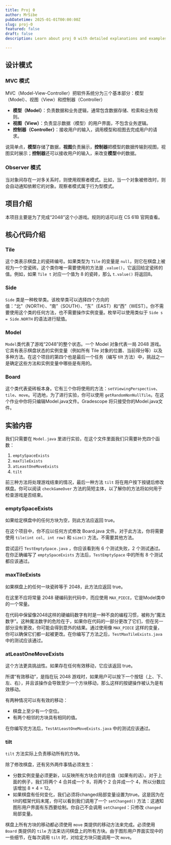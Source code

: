 ```yaml
---
title: Proj 0
author: MrSibe
pubDatetime: 2025-01-01T00:00:00Z
slug: proj-0
featured: false
draft: false
description: Learn about proj 0 with detailed explanations and examples.

---
```

## 设计模式

### MVC 模式

MVC（Model-View-Controller）把软件系统分为三个基本部分：模型（Model）、视图（View）和控制器（Controller）

- **模型（Model）**：负责数据和业务逻辑，通常包含数据存储、检索和业务规则。
- **视图（View）**：负责显示数据（模型）的用户界面，不包含业务逻辑。
- **控制器（Controller）**：接收用户的输入，调用模型和视图去完成用户的请求。

说简单点，**模型**存储了数据，**视图**负责展示，**控制器**把模型的数据传输到视图，视图实时展示；**控制器**还可以接收用户的输入，来改变**模型**中的数据。

### Observer 模式

当对象间存在一对多关系时，则使用观察者模式。比如，当一个对象被修改时，则会自动通知依赖它的对象。观察者模式属于行为型模式。

## 项目介绍

本项目主要是为了完成“2048”这个小游戏。规则的话可以在 CS 61B 官网查看。

## 核心代码介绍

### Tile

这个类表示棋盘上的瓷砖编号。如果类型为 `Tile` 的变量是 `null`，则它在棋盘上被视为一个空瓷砖。这个类你唯一需要使用的方法是 `.value()`，它返回给定瓷砖的值。例如，如果 `Tile t` 对应一个值为 8 的瓷砖，那么 `t.value()` 将返回8。

### Side

`Side` 类是一种枚举类。该枚举类可以选择四个方向的值：“北”（NORTH）、“南”（SOUTH）、“东”（EAST）和“西”（WEST）。你不需要使用这个类的任何方法，也不需要操作实例变量。枚举可以使用类似于 `Side s = Side.NORTH` 的语法进行赋值。

### Model

`Model`类代表了游戏“2048”的整个状态。一个 Model 对象代表一局 2048 游戏。它具有表示棋盘状态的实例变量（例如所有 Tile 对象的位置、当前得分等）以及多种方法。在这个项目的第四个也是最后一个任务（编写 tilt 方法）中，挑战之一是确定这些方法和实例变量中哪些是有用的。

### Board

这个类代表瓷砖板本身。它有三个你将使用的方法：`setViewingPerspective`、`tile`、`move`。可选地，为了进行实验，你可以使用 `getRandomNonNullTile`。在这个作业中你将只编辑Model.java文件。Gradescope 将只接受你的Model.java文件。

## 实验内容

我们只需要在 `Model.java` 里进行实验，在这个文件里面我们只需要补充四个函数：

1. `emptySpaceExists`
2. `maxTileExists`
3. `atLeastOneMoveExists`
4. `tilt`

前三种方法将处理游戏结束的情况，最后一种方法 `tilt` 将在用户按下按键后修改棋盘。你可以阅读 `checkGameOver` 方法的简短主体，以了解你的方法将如何用于检查游戏是否结束。

### emptySpaceExists

如果给定棋盘中的任何方块为空，则此方法应返回 true。

在这个项目中，你不应以任何方式修改 Board.java 文件。对于此方法，你将需要使用 `tile(int col, int row)` 和 `size()` 方法。不需要其他方法。

尝试运行 `TestEmptySpace.java` ，你应该看到有 6 个测试失败，2 个测试通过。在你正确编写了 `emptySpaceExists` 方法后，`TestEmptySpace` 中的所有 8 个测试都应该通过。

### maxTileExists

如果棋盘上的任何一块瓷砖等于 2048，此方法应返回 true。

在这里不应将常量 2048 硬编码到代码中，而应使用 `MAX_PIECE`，它是Model类中的一个常量。

在代码中保留像2048这样的硬编码数字有时是一种不良的编程习惯，被称为“魔法数字”。这种魔法数字的危险在于，如果你在代码的一部分更改了它们，但在另一部分没有更改，你可能会得到意外的结果。通过使用像 `MAX_PIECE` 这样的变量，你可以确保它们都一起被更改。在你编写了方法之后，`TestMaxTileExists.java` 中的测试应该通过。

### atLeastOneMoveExists

这个方法更具挑战性。如果存在任何有效移动，它应该返回 true。

所谓“有效移动”，是指在玩 2048 游戏时，如果用户可以按下一个按钮（上、下、左、右），并且该操作会导致至少一个方块移动，那么这样的按键操作被认为是有效移动。

有两种情况可以有有效的移动： 

- 棋盘上至少有一个空位。
- 有两个相邻的方块具有相同的值。

在你编写完方法后，`TestAtLeastOneMoveExists.java` 中的测试应该通过。

### tilt

`tilt` 方法实际上负责移动所有的方块。

除了修改棋盘，还有另外两件事情必须发生： 

- 分数实例变量必须更新，以反映所有方块合并的总值（如果有的话）。对于上面的例子，我们将两个 4 合并成一个 8，将两个 2 合并成一个 4，所以分数应该增加 8 + 4 = 12。
- 如果棋盘有任何变化，我们必须将changed局部变量设置为true。这是因为在tilt的框架代码末尾，你可以看到我们调用了一个 `setChanged()` 方法：这通知图形用户界面有东西要绘制。你自己不会调用 `setChanged`：只修改 `changed` 局部变量。

棋盘上所有方块的移动都必须使用 `move` 类提供的移动方法来完成。必须使用 `Board` 类提供的 `tile` 方法来访问棋盘上的所有方块。由于图形用户界面实现中的一些细节，在每次调用 `tilt` 时，对给定方块只能调用一次 `move`。